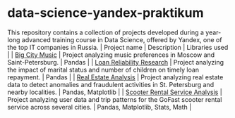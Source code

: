 # data-science-yandex-praktikum
This repository contains a collection of projects developed during a year-long advanced training course in Data Science, offered by Yandex, one of the top IT companies in Russia.
| Project name               | Description                                     | Libraries used |
| [Big City Music](https://github.com/boblaros/data-science-yandex-praktikum/tree/17123f819e1ea69b419044d8577d9e000622441d/music-preferences-analysis) | Project analyzing music preferences in Moscow and Saint-Petersburg. | Pandas |
| [Loan Reliability Research](https://github.com/boblaros/data-science-yandex-praktikum/tree/main/loan-reliability-research) | Project analyzing the impact of marital status and number of children on timely loan repayment. | Pandas |
| [Real Estate Analysis](https://github.com/boblaros/data-science-yandex-praktikum/tree/cdb8f36a40530411926304e4eddddcbcb824eef1/real-estate-analysis) | Project analyzing real estate data to detect anomalies and fraudulent activities in St. Petersburg and nearby localities. | Pandas, Matplotlib |
| [Scooter Rental Service Analysis](https://github.com/boblaros/data-science-yandex-praktikum/tree/main/scooter-rental-service-analysis) | Project analyzing user data and trip patterns for the GoFast scooter rental service across several cities. | Pandas, Matplotlib, Stats, Math |
